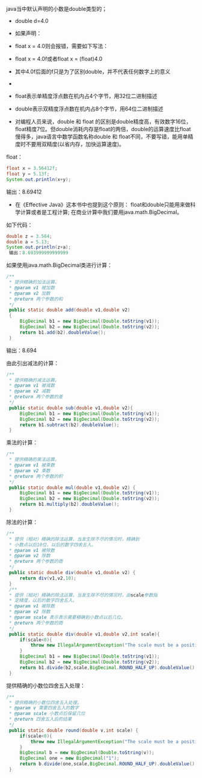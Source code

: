 java当中默认声明的小数是double类型的；

 * double d=4.0

 * 如果声明：

 * float x = 4.0则会报错，需要如下写法：

 * float x = 4.0f或者float x = (float)4.0

 * 其中4.0f后面的f只是为了区别double，并不代表任何数字上的意义

 * 

 * float表示单精度浮点数在机内占4个字节，用32位二进制描述

 * double表示双精度浮点数在机内占8个字节，用64位二进制描述



 * 对编程人员来说，double 和 float 的区别是double精度高，有效数字16位，float精度7位。但double消耗内存是float的两倍，double的运算速度比float慢得多，java语言中数学函数名称double 和 float不同，不要写错，能用单精度时不要用双精度(以省内存，加快运算速度)。



float：

```java
float x = 3.56412f;  
float y = 5.13f;  
System.out.println(x+y);
```
 输出：8.69412


 *  在《Effective Java》这本书中也提到这个原则： float和double只能用来做科学计算或者是工程计算; 在商业计算中我们要用java.math.BigDecimal。

如下代码：

 

```java 
double z = 3.564;  
double a = 5.13;  
System.out.println(z+a);  
 输出：8.693999999999999
```


如果使用java.math.BigDecimal类进行计算：

```java 
/** 
 * 提供精确的加法运算。 
 * @param v1 被加数 
 * @param v2 加数 
 * @return 两个参数的和 
 */  
 public static double add(double v1,double v2)  
 {  
     BigDecimal b1 = new BigDecimal(Double.toString(v1));  
     BigDecimal b2 = new BigDecimal(Double.toString(v2));  
     return b1.add(b2).doubleValue();  
 }  
```
 输出：8.694


由此引出减法的计算：

```java 
/** 
 * 提供精确的减法运算。 
 * @param v1 被减数 
 * @param v2 减数 
 * @return 两个参数的差 
 */  
 public static double sub(double v1,double v2){  
     BigDecimal b1 = new BigDecimal(Double.toString(v1));  
     BigDecimal b2 = new BigDecimal(Double.toString(v2));  
     return b1.subtract(b2).doubleValue();  
 }  
```

乘法的计算：

```java
/** 
 * 提供精确的乘法运算。 
 * @param v1 被乘数 
 * @param v2 乘数 
 * @return 两个参数的积 
 */  
 public static double mul(double v1,double v2) {  
     BigDecimal b1 = new BigDecimal(Double.toString(v1));  
     BigDecimal b2 = new BigDecimal(Double.toString(v2));  
     return b1.multiply(b2).doubleValue();  
 }  
```

 除法的计算：

```java
/** 
 * 提供（相对）精确的除法运算，当发生除不尽的情况时，精确到 
 * 小数点以后10位，以后的数字四舍五入。 
 * @param v1 被除数 
 * @param v2 除数 
 * @return 两个参数的商 
 */  
 public static double div(double v1,double v2) {  
     return div(v1,v2,10);  
 }  
 /** 
 * 提供（相对）精确的除法运算。当发生除不尽的情况时，由scale参数指 
 * 定精度，以后的数字四舍五入。 
 * @param v1 被除数 
 * @param v2 除数 
 * @param scale 表示表示需要精确到小数点以后几位。 
 * @return 两个参数的商 
 */  
 public static double div(double v1,double v2,int scale){  
     if(scale<0){  
         throw new IllegalArgumentException("The scale must be a positive integer or zero");  
     }  
     BigDecimal b1 = new BigDecimal(Double.toString(v1));  
     BigDecimal b2 = new BigDecimal(Double.toString(v2));  
     return b1.divide(b2,scale,BigDecimal.ROUND_HALF_UP).doubleValue();  
 }  
```


提供精确的小数位四舍五入处理：

```java
/** 
 * 提供精确的小数位四舍五入处理。 
 * @param v 需要四舍五入的数字 
 * @param scale 小数点后保留几位 
 * @return 四舍五入后的结果 
 */  
 public static double round(double v,int scale) {  
     if(scale<0){  
         throw new IllegalArgumentException("The scale must be a positive integer or zero");  
     }  
     BigDecimal b = new BigDecimal(Double.toString(v));  
     BigDecimal one = new BigDecimal("1");  
     return b.divide(one,scale,BigDecimal.ROUND_HALF_UP).doubleValue();  
 }  
```

